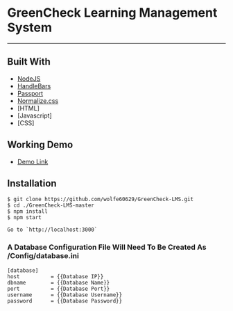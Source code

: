 # GreenCheck Learning Management System

---

## Built With
* [NodeJS](https://expressjs.com)
* [HandleBars](https://handlebarsjs.com/)
* [Passport](http://www.passportjs.org/) 
* [Normalize.css](https://necolas.github.io/normalize.css)
* [HTML]
* [Javascript]
* [CSS]

## Working Demo
* [Demo Link](76.97.25.242:3000)

## Installation


```
$ git clone https://github.com/wolfe60629/GreenCheck-LMS.git
$ cd ./GreenCheck-LMS-master
$ npm install
$ npm start

Go to `http://localhost:3000`
```
### A Database Configuration File Will Need To Be Created As /Config/database.ini
```
[database]
host          = {{Database IP}}
dbname        = {{Database Name}}
port          = {{Database Port}}
username      = {{Database Username}}
password      = {{Database Password}}


```


